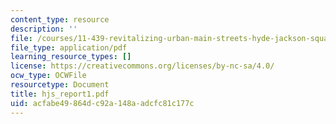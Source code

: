 ```yaml
---
content_type: resource
description: ''
file: /courses/11-439-revitalizing-urban-main-streets-hyde-jackson-square-roslindale-square-boston-spring-2005/acfabe49864dc92a148aadcfc81c177c_hjs_report1.pdf
file_type: application/pdf
learning_resource_types: []
license: https://creativecommons.org/licenses/by-nc-sa/4.0/
ocw_type: OCWFile
resourcetype: Document
title: hjs_report1.pdf
uid: acfabe49-864d-c92a-148a-adcfc81c177c
---
```


